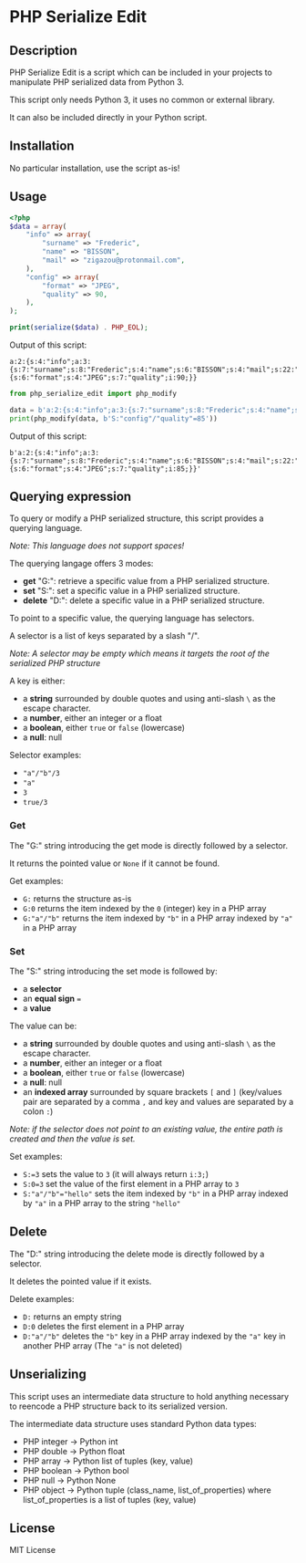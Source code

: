 # PHP Serialize Edit

## Description
PHP Serialize Edit is a script which can be included in your projects to
manipulate PHP serialized data from Python 3.

This script only needs Python 3, it uses no common or external library.

It can also be included directly in your Python script.

## Installation
No particular installation, use the script as-is!

## Usage

```PHP
<?php
$data = array(
    "info" => array(
        "surname" => "Frederic",
        "name" => "BISSON",
        "mail" => "zigazou@protonmail.com",
    ),
    "config" => array(
        "format" => "JPEG",
        "quality" => 90,
    ),
);

print(serialize($data) . PHP_EOL);
```

Output of this script:

```
a:2:{s:4:"info";a:3:{s:7:"surname";s:8:"Frederic";s:4:"name";s:6:"BISSON";s:4:"mail";s:22:"zigazou@protonmail.com";}s:6:"config";a:2:{s:6:"format";s:4:"JPEG";s:7:"quality";i:90;}}
```

```python
from php_serialize_edit import php_modify

data = b'a:2:{s:4:"info";a:3:{s:7:"surname";s:8:"Frederic";s:4:"name";s:6:"BISSON";s:4:"mail";s:22:"zigazou@protonmail.com";}s:6:"config";a:2:{s:6:"format";s:4:"JPEG";s:7:"quality";i:90;}}'
print(php_modify(data, b'S:"config"/"quality"=85'))
```

Output of this script:

```
b'a:2:{s:4:"info";a:3:{s:7:"surname";s:8:"Frederic";s:4:"name";s:6:"BISSON";s:4:"mail";s:22:"zigazou@protonmail.com";}s:6:"config";a:2:{s:6:"format";s:4:"JPEG";s:7:"quality";i:85;}}'
```

## Querying expression
To query or modify a PHP serialized structure, this script provides a querying
language.

*Note: This language does not support spaces!*

The querying langage offers 3 modes:

- **get** "G:": retrieve a specific value from a PHP serialized structure.
- **set** "S:": set a specific value in a PHP serialized structure.
- **delete** "D:": delete a specific value in a PHP serialized structure.

To point to a specific value, the querying language has selectors.

A selector is a list of keys separated by a slash "/".

*Note: A selector may be empty which means it targets the root of the serialized PHP structure*

A key is either:

- a **string** surrounded by double quotes and using anti-slash `\` as the
  escape character.
- a **number**, either an integer or a float
- a **boolean**, either `true` or `false` (lowercase)
- a **null**: null

Selector examples:
- `"a"/"b"/3`
- `"a"`
- `3`
- `true/3`

### Get
The "G:" string introducing the get mode is directly followed by a selector.

It returns the pointed value or `None` if it cannot be found.

Get examples:

- `G:` returns the structure as-is
- `G:0` returns the item indexed by the `0` (integer) key in a PHP array
- `G:"a"/"b"` returns the item indexed by `"b"` in a PHP array indexed by `"a"`
  in a PHP array

### Set
The "S:" string introducing the set mode is followed by:

- a **selector**
- an **equal sign** `=`
- a **value**

The value can be:

- a **string** surrounded by double quotes and using anti-slash `\` as the
  escape character.
- a **number**, either an integer or a float
- a **boolean**, either `true` or `false` (lowercase)
- a **null**: null
- an **indexed array** surrounded by square brackets `[` and `]` (key/values
  pair are separated by a comma `,` and key and values are separated by a
  colon `:`)

*Note: if the selector does not point to an existing value, the entire path is created and then the value is set.*

Set examples:

- `S:=3` sets the value to `3` (it will always return `i:3;`)
- `S:0=3` set the value of the first element in a PHP array to `3`
- `S:"a"/"b"="hello"` sets the item indexed by `"b"` in a PHP array indexed by
   `"a"` in a PHP array to the string `"hello"`

## Delete
The "D:" string introducing the delete mode is directly followed by a selector.

It deletes the pointed value if it exists.

Delete examples:

- `D:` returns an empty string
- `D:0` deletes the first element in a PHP array
- `D:"a"/"b"` deletes the `"b"` key in a PHP array indexed by the `"a"` key in
  another PHP array (The `"a"` is not deleted)

## Unserializing
This script uses an intermediate data structure to hold anything necessary to
reencode a PHP structure back to its serialized version.

The intermediate data structure uses standard Python data types:

- PHP integer → Python int
- PHP double → Python float
- PHP array → Python list of tuples (key, value)
- PHP boolean → Python bool
- PHP null → Python None
- PHP object → Python tuple (class_name, list_of_properties) where
  list_of_properties is a list of tuples (key, value)

## License
MIT License
